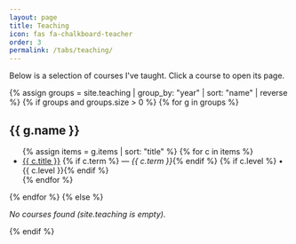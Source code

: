 ```yaml
---
layout: page
title: Teaching
icon: fas fa-chalkboard-teacher
order: 3
permalink: /tabs/teaching/
---
```


Below is a selection of courses I've taught. Click a course to open its page.

{% assign groups = site.teaching | group_by: "year" | sort: "name" | reverse %}
{% if groups and groups.size > 0 %}
  {% for g in groups %}
  <h2>{{ g.name }}</h2>
  <ul>
    {% assign items = g.items | sort: "title" %}
    {% for c in items %}
      <li>
        <a href="{{ c.url | relative_url }}">{{ c.title }}</a>
        {% if c.term %} — <em>{{ c.term }}</em>{% endif %}
        {% if c.level %} • {{ c.level }}{% endif %}
      </li>
    {% endfor %}
  </ul>
  {% endfor %}
{% else %}
  <p><em>No courses found (site.teaching is empty).</em></p>
{% endif %}
